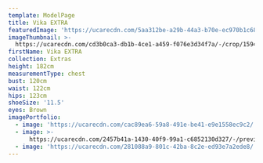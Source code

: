 ```yaml
---
template: ModelPage
title: Vika EXTRA
featuredImage: 'https://ucarecdn.com/5aa312be-a29b-44a3-b70e-ec970b1c6867/'
imageThumbnail: >-
  https://ucarecdn.com/cd3b0ca3-db1b-4ce1-a459-f076e3d34f7a/-/crop/1594x1878/54,192/-/preview/
firstName: Vika EXTRA
collection: Extras
height: 182cm
measurementType: chest
bust: 120cm
waist: 122cm
hips: 123cm
shoeSize: '11.5'
eyes: Brown
imagePortfolio:
  - image: 'https://ucarecdn.com/cac89ea6-59a8-491e-be41-e9e1558ec9c2/'
  - image: >-
      https://ucarecdn.com/2457b41a-1430-40f9-99a1-c6852130d327/-/preview/-/rotate/90/
  - image: 'https://ucarecdn.com/281088a9-801c-42ba-8c2e-ed93e7a2ede8/'
---
```


